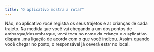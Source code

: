 ```yaml
---
title: "O aplicativo mostra a rota?"
---
```


<p>Não, no aplicativo você registra os seus trajetos e as crianças de cada trajeto. Na medida que você vai chegando a um dos pontos de embarque/desembarque, você toca no nome da criança e o aplicativo dispara uma ligação de acordo com o que você indicou. Assim, quando você chegar no ponto, o responsável já deverá estar no local.</p>
